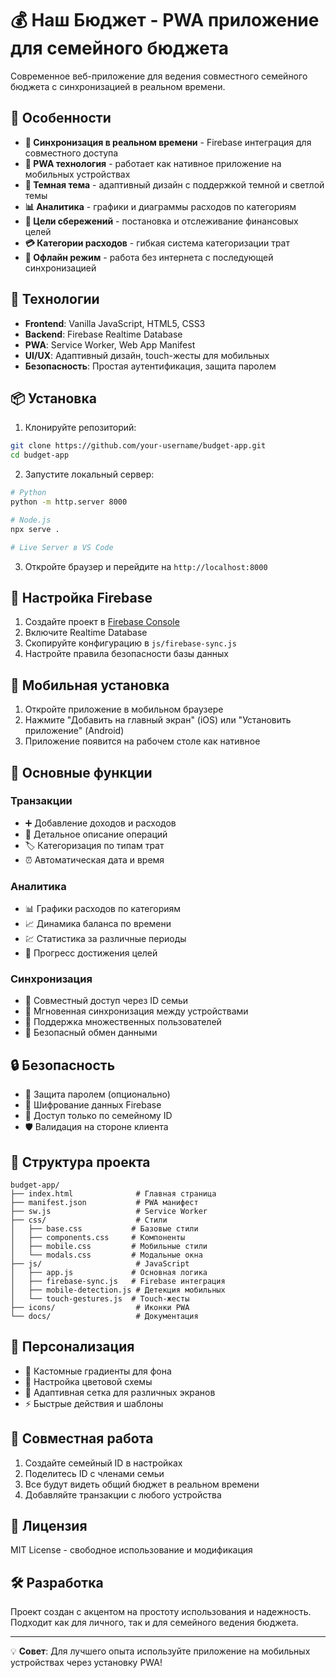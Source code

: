 # 💰 Наш Бюджет - PWA приложение для семейного бюджета

Современное веб-приложение для ведения совместного семейного бюджета с синхронизацией в реальном времени.

## 🌟 Особенности

- **💱 Синхронизация в реальном времени** - Firebase интеграция для совместного доступа
- **📱 PWA технология** - работает как нативное приложение на мобильных устройствах
- **🌙 Темная тема** - адаптивный дизайн с поддержкой темной и светлой темы
- **📊 Аналитика** - графики и диаграммы расходов по категориям
- **🎯 Цели сбережений** - постановка и отслеживание финансовых целей
- **💳 Категории расходов** - гибкая система категоризации трат
- **🔄 Офлайн режим** - работа без интернета с последующей синхронизацией

## 🚀 Технологии

- **Frontend**: Vanilla JavaScript, HTML5, CSS3
- **Backend**: Firebase Realtime Database
- **PWA**: Service Worker, Web App Manifest
- **UI/UX**: Адаптивный дизайн, touch-жесты для мобильных
- **Безопасность**: Простая аутентификация, защита паролем

## 📦 Установка

1. Клонируйте репозиторий:

```bash
git clone https://github.com/your-username/budget-app.git
cd budget-app
```

2. Запустите локальный сервер:

```bash
# Python
python -m http.server 8000

# Node.js
npx serve .

# Live Server в VS Code
```

3. Откройте браузер и перейдите на `http://localhost:8000`

## 🔧 Настройка Firebase

1. Создайте проект в [Firebase Console](https://console.firebase.google.com/)
2. Включите Realtime Database
3. Скопируйте конфигурацию в `js/firebase-sync.js`
4. Настройте правила безопасности базы данных

## 📱 Мобильная установка

1. Откройте приложение в мобильном браузере
2. Нажмите "Добавить на главный экран" (iOS) или "Установить приложение" (Android)
3. Приложение появится на рабочем столе как нативное

## 🎯 Основные функции

### Транзакции

- ➕ Добавление доходов и расходов
- 📝 Детальное описание операций
- 🏷️ Категоризация по типам трат
- ⏰ Автоматическая дата и время

### Аналитика

- 📊 Графики расходов по категориям
- 📈 Динамика баланса по времени
- 💹 Статистика за различные периоды
- 🎯 Прогресс достижения целей

### Синхронизация

- 👥 Совместный доступ через ID семьи
- 🔄 Мгновенная синхронизация между устройствами
- 📱 Поддержка множественных пользователей
- 🔐 Безопасный обмен данными

## 🔒 Безопасность

- 🔑 Защита паролем (опционально)
- 🔐 Шифрование данных Firebase
- 👥 Доступ только по семейному ID
- 🛡️ Валидация на стороне клиента

## 📂 Структура проекта

```
budget-app/
├── index.html              # Главная страница
├── manifest.json           # PWA манифест
├── sw.js                   # Service Worker
├── css/                    # Стили
│   ├── base.css           # Базовые стили
│   ├── components.css     # Компоненты
│   ├── mobile.css         # Мобильные стили
│   └── modals.css         # Модальные окна
├── js/                     # JavaScript
│   ├── app.js             # Основная логика
│   ├── firebase-sync.js   # Firebase интеграция
│   ├── mobile-detection.js # Детекция мобильных
│   └── touch-gestures.js  # Touch-жесты
├── icons/                  # Иконки PWA
└── docs/                   # Документация
```

## 🎨 Персонализация

- 🎨 Кастомные градиенты для фона
- 🌈 Настройка цветовой схемы
- 📐 Адаптивная сетка для различных экранов
- ⚡ Быстрые действия и шаблоны

## 🤝 Совместная работа

1. Создайте семейный ID в настройках
2. Поделитесь ID с членами семьи
3. Все будут видеть общий бюджет в реальном времени
4. Добавляйте транзакции с любого устройства

## 📝 Лицензия

MIT License - свободное использование и модификация

## 🛠️ Разработка

Проект создан с акцентом на простоту использования и надежность. Подходит как для личного, так и для семейного ведения бюджета.

---

💡 **Совет**: Для лучшего опыта используйте приложение на мобильных устройствах через установку PWA!
